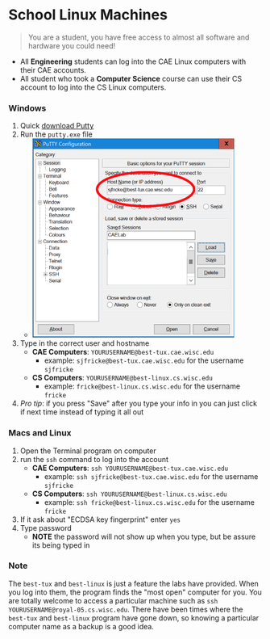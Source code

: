 # School Linux Machines

> You are a student, you have free access to almost all software and hardware you could need!

- All **Engineering** students can log into the CAE Linux computers with their CAE accounts.
- All student who took a **Computer Science** course can use their CS account to log into the CS Linux computers.

### Windows

1. Quick [download Putty](https://the.earth.li/~sgtatham/putty/latest/w32/putty.exe)
2. Run the `putty.exe` file
	- ![putty](putty.png)
3. Type in the correct user and hostname
	- **CAE Computers**: `YOURUSERNAME@best-tux.cae.wisc.edu`
		- example: `sjfricke@best-tux.cae.wisc.edu` for the username `sjfricke`
	- **CS Computers**: `YOURUSERNAME@best-linux.cs.wisc.edu`
		- example: `fricke@best-linux.cs.wisc.edu` for the username `fricke`
4. *Pro tip*: if you press "Save" after you type your info in you can just click if next time instead of typing it all out

### Macs and Linux

1. Open the Terminal program on computer
2. run the `ssh` command to log into the account
	- **CAE Computers**: `ssh YOURUSERNAME@best-tux.cae.wisc.edu`
		- example: `ssh sjfricke@best-tux.cae.wisc.edu` for the username `sjfricke`
	- **CS Computers**: `ssh YOURUSERNAME@best-linux.cs.wisc.edu`
		- example: `ssh fricke@best-linux.cs.wisc.edu` for the username `fricke`
3. If it ask about "ECDSA key fingerprint" enter `yes`
4. Type password
	- **NOTE** the password will not show up when you type, but be assure its being typed in

### Note

The `best-tux` and `best-linux` is just a feature the labs have provided. When you log into them, the program finds the "most open" computer for you. You are totally welcome to access a particular machine such as `ssh YOURUSERNAME@royal-05.cs.wisc.edu`. There have been times where the `best-tux` and `best-linux` program have gone down, so knowing a particular computer name as a backup is a good idea.
